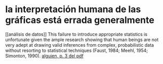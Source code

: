# la interpretación humana de las gráficas está errada generalmente
[[análisis de datos]]
This failure to introduce appropriate statistics is unfortunate given the ample research showing that human beings are not very adept at drawing valid inferences from complex, probabilistic data without resorting to statistical techniques (Faust, 1984; Meehl, 1954; Simonton, 1990). [alguien, p. 3 del pdf](https://scholarsarchive.byu.edu/cgi/viewcontent.cgi?article=1587&context=ccr)
